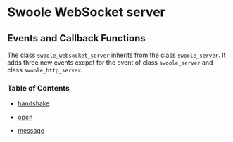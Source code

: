 # Swoole WebSocket server

## Events and Callback Functions

The class `swoole_websocket_server` inherits from the class `swoole_server`. It adds three new events excpet for the event of class `swoole_server` and class `swoole_http_server`.

### Table of Contents 

* [handshake](/modules/swoole-websocket-server/events-callbacks/handshake.md)

* [open](/modules/swoole-websocket-server/events-callbacks/open.md)

* [message](/modules/swoole-websocket-server/events-callbacks/message.md)
